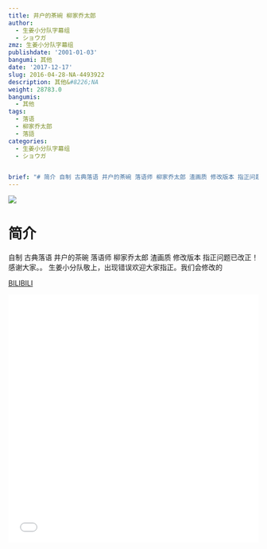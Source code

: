 ```yaml
---
title: 井户的茶碗 柳家乔太郎
author:
  - 生姜小分队字幕组
  - ショウガ
zmz: 生姜小分队字幕组
publishdate: '2001-01-03'
bangumi: 其他
date: '2017-12-17'
slug: 2016-04-28-NA-4493922
description: 其他&#8226;NA
weight: 28783.0
bangumis:
  - 其他
tags:
  - 落语
  - 柳家乔太郎
  - 落語
categories:
  - 生姜小分队字幕组
  - ショウガ


brief: "# 简介 自制 古典落语 井户的茶碗 落语师 柳家乔太郎 渣画质 修改版本 指正问题已改正！感谢大家。。 生姜小分队敬上，出现错误欢迎大家指正。我们会修改的"
---
```

![](https://i.imgur.com/P6J51wT.png)
# 简介  
自制 古典落语 井户的茶碗
落语师 柳家乔太郎 
渣画质 修改版本
指正问题已改正！感谢大家。。
生姜小分队敬上，出现错误欢迎大家指正。我们会修改的

  [BILIBILI](https://www.bilibili.com/video/av4493922/)

<div class="vcontainer">  <iframe class="video" src="//www.bilibili.com/blackboard/player.html?aid=4493922" width="100%" height="500" frameborder="0" allowfullscreen="allowfullscreen"></iframe></div>
